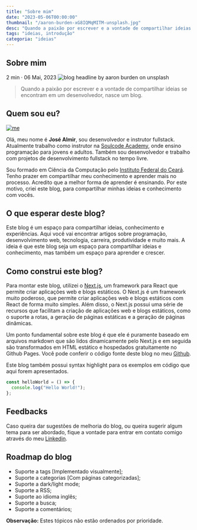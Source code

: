 ```yaml
---
title: "Sobre mim"
date: "2023-05-06T00:00:00"
thumbnail: "/aaron-burden-xG8IQMqMITM-unsplash.jpg"
desc: "Quando a paixão por escrever e a vontade de compartilhar ideias se encontram em um desenvolvedor, nasce um blog."
tags: "ideias, introdução"
categoria: "ideias"
---
```


<section className="intro">
<h1>Sobre mim</h1>
<i className="bi bi-clock-fill mr-xs"></i><span> 2 min · </span><i className="bi bi-calendar mr-xs"></i><span> 06 Mai, 2023</span>

<img src="/aaron-burden-xG8IQMqMITM-unsplash.jpg" className="headline" alt="blog headline by aaron burden on unsplash" title="By Aaron Burden on Unsplash">

<blockquote>Quando a paixão por escrever e a vontade de compartilhar ideias se encontram em um desenvolvedor, nasce um blog.</blockquote>

</section>

## Quem sou eu?

[![me](https://user-images.githubusercontent.com/50648379/235692940-d177b991-bde8-4d67-974c-6ba7a76c3e2b.png)](https://www.github.com/jose-almir)

Olá, meu nome é **José Almir**, sou desenvolvedor e instrutor fullstack. Atualmente trabalho como instrutor na [Soulcode Academy](https://soulcodeacademy.org/), onde ensino programação para jovens e adultos. Também sou desenvolvedor e trabalho com projetos de desenvolvimento fullstack no tempo livre.

Sou formado em Ciência da Computação pelo [Instituto Federal do Ceará](https://ifce.edu.br/). Tenho prazer em compartilhar meu conhecimento e aprender mais no processo. Acredito que a melhor forma de aprender é ensinando. Por este motivo, criei este blog, para compartilhar minhas ideias e conhecimento com vocês.

## O que esperar deste blog?

Este blog é um espaço para compartilhar ideias, conhecimento e experiências. Aqui você vai encontrar artigos sobre programação, desenvolvimento web, tecnologia, carreira, produtividade e muito mais. A ideia é que este blog seja um espaço para compartilhar ideias e conhecimento, mas também um espaço para aprender e crescer.

## Como construi este blog?

Para montar este blog, utilizei o [Next.js](https://nextjs.org/), um framework para React que permite criar aplicações web e blogs estáticos. O Next.js é um framework muito poderoso, que permite criar aplicações web e blogs estáticos com React de forma muito simples. Além disso, o Next.js possui uma série de recursos que facilitam a criação de aplicações web e blogs estáticos, como o suporte a rotas, a geração de páginas estáticas e a geração de páginas dinâmicas.

Um ponto fundamental sobre este blog é que ele é puramente baseado em arquivos markdown que são lidos dinamicamente pelo Next.js e em seguida são transformados em HTML estático e hospedados gratuitamente no Github Pages. Você pode conferir o código fonte deste blog no meu [Github](https://github.com/jose-almir/jose-almir.github.io).

Este blog também possui syntax highlight para os exemplos em código que aqui forem apresentados.

```js
const helloWorld = () => {
  console.log("Hello World!");
};
```

## Feedbacks

Caso queira dar sugestões de melhoria do blog, ou queira sugerir algum tema para ser abordado, fique a vontade para entrar em contato comigo através do meu [Linkedin](https://www.linkedin.com/in/jose-almir/).

## Roadmap do blog

<ul>
    <li><span className="closed">Suporte a tags</span> [Implementado visualmente];</li>
    <li><span className="closed">Suporte a categorias</span> [Com páginas categorizadas];</li>
    <li><span className="closed">Suporte a dark/light mode</span>;</li>
    <li><span className="closed">Suporte a RSS</span>;</li>
    <li>Suporte ao idioma inglês;</li>
    <li>Suporte a busca;</li>
    <li>Suporte a comentários;</li>
</ul>

**Observação:** Estes tópicos não estão ordenados por prioridade.
